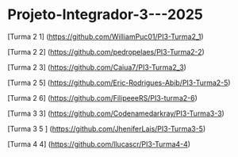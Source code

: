 # Projeto-Integrador-3---2025

[Turma 2 1] (https://github.com/WilliamPuc01/PI3-Turma2_1)

[Turma 2 2] (https://github.com/pedropelaes/PI3-Turma2-2)

[Turma 2 3] (https://github.com/Caiua7/PI3-Turma2_3)

[Turma 2 5] (https://github.com/Eric-Rodrigues-Abib/PI3-Turma2-5)

[Turma 2 6] (https://github.com/FilipeeeRS/PI3-turma2-6)

[Turma 3 3] (https://github.com/Codenamedarkray/PI3-Turma3-3)

[Turma 3 5 ] (https://github.com/JheniferLais/PI3-Turma3-5)

[Turma 4 4] (https://github.com/llucascr/PI3-Turma4-4)


